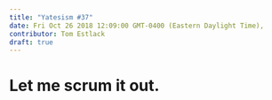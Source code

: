 ```yaml
---
title: "Yatesism #37"
date: Fri Oct 26 2018 12:09:00 GMT-0400 (Eastern Daylight Time),
contributor: Tom Estlack
draft: true
---
```

# Let me scrum it out.
